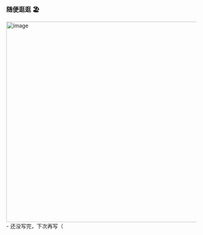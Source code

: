 <!-- <img align="right" src="https://github-readme-stats.vercel.app/api?username=NoBelo-OoO&show_icons=true&icon_color=CE1D2D&text_color=718096&bg_color=ffffff&hide_title=true"/></br> --->
### 随便逛逛 🏖️</br>
<img width="531" alt="image" align="right" src="https://github.com/NoBelo-OoO/NoBelo-OoO/assets/153280262/93949637-52e9-443b-86b7-a9fbb59f08b6">
- 还没写完，下次再写（
